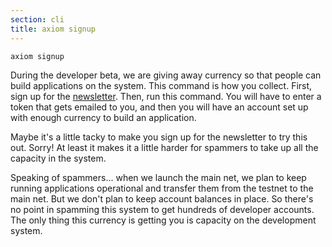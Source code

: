 ```yaml
---
section: cli
title: axiom signup
---
```


```bash
axiom signup
```

During the developer beta, we are giving away currency so that people
can build applications on the system. This command is how you
collect. First, sign up for the
[newsletter](https://axiom.org/newsletter). Then, run this
command. You will have to enter a token that gets emailed to you, and
then you will have an account set up with enough currency to build an
application.

Maybe it's a little tacky to make you sign up for the newsletter to
try this out. Sorry! At least it makes it a little harder for spammers
to take up all the capacity in the system.

Speaking of spammers... when we launch the main net, we plan to keep running applications
operational and transfer them from the testnet to the main net. But
we don't plan to keep account balances in place. So there's no point in
spamming this system to get hundreds of developer accounts. The only
thing this currency is getting you is capacity on the development
system.
